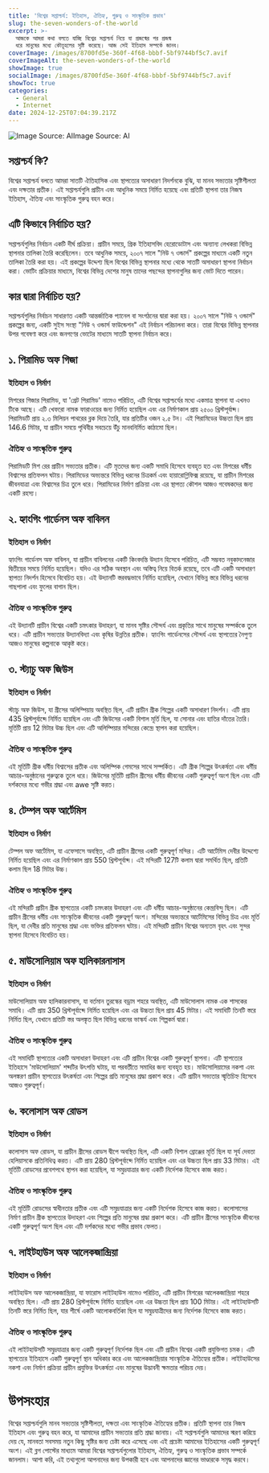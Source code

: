 ```yaml
---
title: 'বিশ্বের সপ্তাশ্চর্য: ইতিহাস, ঐতিহ্য, গুরুত্ব ও সাংস্কৃতিক প্রভাব'
slug: the-seven-wonders-of-the-world
excerpt: >-
  আজকে আমরা কথা বলতে যাচ্ছি বিশ্বের সপ্তাশ্চর্য নিয়ে যা প্রজন্মের পর প্রজন্ম
  ধরে মানুষের মধ্যে কৌতূহলের সৃষ্টি করেছে। আজ সেই ইতিহাস সম্পর্কে জানব।
coverImage: /images/8700fd5e-360f-4f68-bbbf-5bf9744bf5c7.avif
coverImageAlt: the-seven-wonders-of-the-world
showImage: true
socialImage: /images/8700fd5e-360f-4f68-bbbf-5bf9744bf5c7.avif
showToc: true
categories:
  - General
  - Internet
date: 2024-12-25T07:04:39.217Z
---
```


![](/images/8700fd5e-360f-4f68-bbbf-5bf9744bf5c7.avif "Image Source: AI")Image Source: AI

## সপ্তাশ্চর্য কি?

বিশ্বের সপ্তাশ্চর্য বলতে আমরা সাতটি ঐতিহাসিক এবং স্থাপত্যের অসাধারণ নিদর্শনকে বুঝি, যা মানব সভ্যতার সৃষ্টিশীলতা এবং দক্ষতার প্রতীক। এই সপ্তাশ্চর্যগুলি প্রাচীন এবং আধুনিক সময়ে নির্মিত হয়েছে এবং প্রতিটি স্থাপনা তার নিজস্ব ইতিহাস, ঐতিহ্য এবং সাংস্কৃতিক গুরুত্ব বহন করে।

## এটি কিভাবে নির্বাচিত হয়?

সপ্তাশ্চর্যগুলির নির্বাচন একটি দীর্ঘ প্রক্রিয়া। প্রাচীন সময়ে, গ্রিক ইতিহাসবিদ হেরোডোটাস এবং অন্যান্য লেখকরা বিভিন্ন স্থাপনার তালিকা তৈরি করেছিলেন। তবে আধুনিক সময়ে, ২০০৭ সালে "নিউ ৭ ওন্ডার্স" প্রকল্পের মাধ্যমে একটি নতুন তালিকা তৈরি করা হয়। এই প্রকল্পের উদ্দেশ্য ছিল বিশ্বের বিভিন্ন স্থাপনার মধ্যে থেকে সাতটি অসাধারণ স্থাপনা নির্বাচন করা। ভোটিং প্রক্রিয়ার মাধ্যমে, বিশ্বের বিভিন্ন দেশের মানুষ তাদের পছন্দের স্থাপনাগুলির জন্য ভোট দিতে পারেন।

## কার দ্বারা নির্বাচিত হয়?

সপ্তাশ্চর্যগুলির নির্বাচন সাধারণত একটি আন্তর্জাতিক প্যানেল বা সংগঠনের দ্বারা করা হয়। ২০০৭ সালে "নিউ ৭ ওন্ডার্স" প্রকল্পের জন্য, একটি সুইস সংস্থা "নিউ ৭ ওন্ডার্স ফাউন্ডেশন" এই নির্বাচন পরিচালনা করে। তারা বিশ্বের বিভিন্ন স্থাপনার উপর গবেষণা করে এবং জনগণের ভোটের মাধ্যমে সাতটি স্থাপনা নির্বাচন করে।

## ১. পিরামিড অফ গিজা

### ইতিহাস ও নির্মাণ

মিশরের গিজার পিরামিড, যা 'গ্রেট পিরামিড' নামেও পরিচিত, এটি বিশ্বের সপ্তাশ্চর্যের মধ্যে একমাত্র স্থাপনা যা এখনও টিকে আছে। এটি খেফরো নামক ফারাওয়ের জন্য নির্মিত হয়েছিল এবং এর নির্মাণকাল প্রায় ২৫০০ খ্রিস্টপূর্বাব্দ। পিরামিডটি প্রায় ২.৩ মিলিয়ন পাথরের ব্লক দিয়ে তৈরি, যার প্রতিটির ওজন ২.৫ টন। এই পিরামিডের উচ্চতা ছিল প্রায় 146.6 মিটার, যা প্রাচীন সময়ে পৃথিবীর সবচেয়ে উঁচু মানবনির্মিত কাঠামো ছিল।

### ঐতিহ্য ও সাংস্কৃতিক গুরুত্ব

পিরামিডটি মিশ রের প্রাচীন সভ্যতার প্রতীক। এটি মৃতদের জন্য একটি সমাধি হিসেবে ব্যবহৃত হত এবং মিশরের ধর্মীয় বিশ্বাসের প্রতিফলন ঘটায়। পিরামিডের অভ্যন্তরে বিভিন্ন ধরনের চিত্রকর্ম এবং হায়ারোগ্লিফিক্স রয়েছে, যা প্রাচীন মিশরের জীবনযাত্রা এবং বিশ্বাসের চিত্র তুলে ধরে। পিরামিডের নির্মাণ প্রক্রিয়া এবং এর স্থাপত্য কৌশল আজও গবেষকদের জন্য একটি রহস্য।

## ২. হ্যাংগিং গার্ডেনস অফ বাবিলন

### ইতিহাস ও নির্মাণ

হ্যাংগিং গার্ডেনস অফ বাবিলন, যা প্রাচীন বাবিলনের একটি কিংবদন্তি উদ্যান হিসেবে পরিচিত, এটি সম্ভবত নবুকাদনেজার দ্বিতীয়ের সময়ে নির্মিত হয়েছিল। যদিও এর সঠিক অবস্থান এবং অস্তিত্ব নিয়ে বিতর্ক রয়েছে, তবে এটি একটি অসাধারণ স্থাপত্য নিদর্শন হিসেবে বিবেচিত হয়। এই উদ্যানটি স্তরবদ্ধভাবে নির্মিত হয়েছিল, যেখানে বিভিন্ন স্তরে বিভিন্ন ধরনের গাছপালা এবং ফুলের বাগান ছিল।

### ঐতিহ্য ও সাংস্কৃতিক গুরুত্ব

এই উদ্যানটি প্রাচীন বিশ্বের একটি চমৎকার উদাহরণ, যা মানব সৃষ্টির সৌন্দর্য এবং প্রকৃতির সাথে মানুষের সম্পর্ককে তুলে ধরে। এটি প্রাচীন সভ্যতার উদ্যানবিদ্যা এবং কৃষির উন্নতির প্রতীক। হ্যাংগিং গার্ডেনসের সৌন্দর্য এবং স্থাপত্যের নৈপুণ্য আজও মানুষের কল্পনাকে আকৃষ্ট করে।

## ৩. স্ট্যাচু অফ জিউস

### ইতিহাস ও নির্মাণ

স্ট্যাচু অফ জিউস, যা গ্রীসের অলিম্পিয়ায় অবস্থিত ছিল, এটি প্রাচীন গ্রীক শিল্পের একটি অসাধারণ নিদর্শন। এটি প্রায় 435 খ্রিস্টপূর্বাব্দে নির্মিত হয়েছিল এবং এটি জিউসের একটি বিশাল মূর্তি ছিল, যা সোনার এবং হাতির দাঁতের তৈরি। মূর্তিটি প্রায় 12 মিটার উচ্চ ছিল এবং এটি অলিম্পিয়ার মন্দিরের কেন্দ্রে স্থাপন করা হয়েছিল।

### ঐতিহ্য ও সাংস্কৃতিক গুরুত্ব

এই মূর্তিটি গ্রীক ধর্মীয় বিশ্বাসের প্রতীক এবং অলিম্পিক গেমসের সাথে সম্পর্কিত। এটি গ্রীক শিল্পের উৎকর্ষতা এবং ধর্মীয় আচার-অনুষ্ঠানের গুরুত্বকে তুলে ধরে। জিউসের মূর্তিটি প্রাচীন গ্রীসের ধর্মীয় জীবনের একটি গুরুত্বপূর্ণ অংশ ছিল এবং এটি দর্শকদের মধ্যে গভীর শ্রদ্ধা এবং awe সৃষ্টি করত।

## ৪. টেম্পল অফ আর্টেমিস

### ইতিহাস ও নির্মাণ

টেম্পল অফ আর্টেমিস, যা এফেসাসে অবস্থিত, এটি প্রাচীন গ্রীসের একটি গুরুত্বপূর্ণ মন্দির। এটি আর্টেমিস দেবীর উদ্দেশ্যে নির্মিত হয়েছিল এবং এর নির্মাণকাল প্রায় 550 খ্রিস্টপূর্বাব্দ। এই মন্দিরটি 127টি কলাম দ্বারা সমর্থিত ছিল, প্রতিটি কলাম ছিল 18 মিটার উচ্চ।

### ঐতিহ্য ও সাংস্কৃতিক গুরুত্ব

এই মন্দিরটি প্রাচীন গ্রীক স্থাপত্যের একটি চমৎকার উদাহরণ এবং এটি ধর্মীয় আচার-অনুষ্ঠানের কেন্দ্রবিন্দু ছিল। এটি প্রাচীন গ্রীসের ধর্মীয় এবং সাংস্কৃতিক জীবনের একটি গুরুত্বপূর্ণ অংশ। মন্দিরের অভ্যন্তরে আর্টেমিসের বিভিন্ন চিত্র এবং মূর্তি ছিল, যা দেবীর প্রতি মানুষের শ্রদ্ধা এবং ভক্তির প্রতিফলন ঘটায়। এই মন্দিরটি প্রাচীন বিশ্বের অন্যতম বৃহৎ এবং সুন্দর স্থাপনা হিসেবে বিবেচিত হয়।

## ৫. মাউসোলিয়াম অফ হালিকারনাসাস

### ইতিহাস ও নির্মাণ

মাউসোলিয়াম অফ হালিকারনাসাস, যা বর্তমান তুরস্কের বড্রাম শহরে অবস্থিত, এটি মাউসোলাস নামক এক শাসকের সমাধি। এটি প্রায় 350 খ্রিস্টপূর্বাব্দে নির্মিত হয়েছিল এবং এর উচ্চতা ছিল প্রায় 45 মিটার। এই সমাধিটি তিনটি স্তরে নির্মিত ছিল, যেখানে প্রতিটি স্তর অলঙ্কৃত ছিল বিভিন্ন ধরনের ভাস্কর্য এবং শিল্পকর্ম দ্বারা।

### ঐতিহ্য ও সাংস্কৃতিক গুরুত্ব

এই সমাধিটি স্থাপত্যের একটি অসাধারণ উদাহরণ এবং এটি প্রাচীন বিশ্বের একটি গুরুত্বপূর্ণ স্থাপনা। এটি স্থাপত্যের ইতিহাসে 'মাউসোলিয়াম' শব্দটির উৎপত্তি ঘটায়, যা পরবর্তীতে সমাধির জন্য ব্যবহৃত হয়। মাউসোলিয়ামের নকশা এবং অলঙ্করণ প্রাচীন স্থাপত্যের উৎকর্ষতা এবং শিল্পের প্রতি মানুষের শ্রদ্ধা প্রকাশ করে। এটি প্রাচীন সভ্যতার স্মৃতিচিহ্ন হিসেবে আজও গুরুত্বপূর্ণ।

## ৬. কলোসাস অফ রোডস

### ইতিহাস ও নির্মাণ

কলোসাস অফ রোডস, যা প্রাচীন গ্রীসের রোডস দ্বীপে অবস্থিত ছিল, এটি একটি বিশাল ব্রোঞ্জের মূর্তি ছিল যা সূর্য দেবতা হেলিয়াসকে প্রতিনিধিত্ব করত। এটি প্রায় 280 খ্রিস্টপূর্বাব্দে নির্মিত হয়েছিল এবং এর উচ্চতা ছিল প্রায় 33 মিটার। এই মূর্তিটি রোডসের প্রবেশপথে স্থাপন করা হয়েছিল, যা সমুদ্রযাত্রার জন্য একটি নির্দেশক হিসেবে কাজ করত।

### ঐতিহ্য ও সাংস্কৃতিক গুরুত্ব

এই মূর্তিটি রোডসের স্বাধীনতার প্রতীক এবং এটি সমুদ্রযাত্রার জন্য একটি নির্দেশক হিসেবে কাজ করত। কলোসাসের নির্মাণ প্রাচীন গ্রীক স্থাপত্যের উদাহরণ এবং শিল্পের প্রতি মানুষের শ্রদ্ধা প্রকাশ করে। এটি প্রাচীন গ্রীসের সাংস্কৃতিক জীবনের একটি গুরুত্বপূর্ণ অংশ ছিল এবং এটি দর্শকদের মধ্যে গভীর প্রভাব ফেলত।

## ৭. লাইটহাউস অফ আলেকজান্দ্রিয়া

### ইতিহাস ও নির্মাণ

লাইটহাউস অফ আলেকজান্দ্রিয়া, যা ফারোস লাইটহাউস নামেও পরিচিত, এটি প্রাচীন মিশরের আলেকজান্দ্রিয়া শহরে অবস্থিত ছিল। এটি প্রায় 280 খ্রিস্টপূর্বাব্দে নির্মিত হয়েছিল এবং এর উচ্চতা ছিল প্রায় 100 মিটার। এই লাইটহাউসটি তিনটি স্তরে নির্মিত ছিল, যার শীর্ষে একটি আলোকবর্তিকা ছিল যা সমুদ্রযাত্রীদের জন্য নির্দেশক হিসেবে কাজ করত।

### ঐতিহ্য ও সাংস্কৃতিক গুরুত্ব

এই লাইটহাউসটি সমুদ্রযাত্রার জন্য একটি গুরুত্বপূর্ণ নির্দেশক ছিল এবং এটি প্রাচীন বিশ্বের একটি প্রযুক্তিগত চমক। এটি স্থাপত্যের ইতিহাসে একটি গুরুত্বপূর্ণ স্থান অধিকার করে এবং আলেকজান্দ্রিয়ার সাংস্কৃতিক ঐতিহ্যের প্রতীক। লাইটহাউসের নকশা এবং নির্মাণ প্রক্রিয়া প্রাচীন প্রযুক্তির উৎকর্ষতা এবং মানুষের উদ্ভাবনী ক্ষমতার পরিচয় দেয়।

# উপসংহার

বিশ্বের সপ্তাশ্চর্যগুলি মানব সভ্যতার সৃষ্টিশীলতা, দক্ষতা এবং সাংস্কৃতিক ঐতিহ্যের প্রতীক। প্রতিটি স্থাপনা তার নিজস্ব ইতিহাস এবং গুরুত্ব বহন করে, যা আমাদের প্রাচীন সভ্যতার প্রতি শ্রদ্ধা জানায়। এই সপ্তাশ্চর্যগুলি আমাদের স্মরণ করিয়ে দেয় যে, মানবতা সবসময় নতুন কিছু সৃষ্টির জন্য চেষ্টা করে এসেছে এবং এই প্রচেষ্টা আমাদের ইতিহাসের একটি গুরুত্বপূর্ণ অংশ। এই ব্লগ পোস্টের মাধ্যমে আমরা বিশ্বের সপ্তাশ্চর্যগুলোর ইতিহাস, ঐতিহ্য, গুরুত্ব ও সাংস্কৃতিক প্রভাব সম্পর্কে জানলাম। আশা করি, এই তথ্যগুলো আপনাদের জন্য উপকারী হবে এবং আপনাদের জ্ঞানের ভাণ্ডারকে সমৃদ্ধ করবে।
